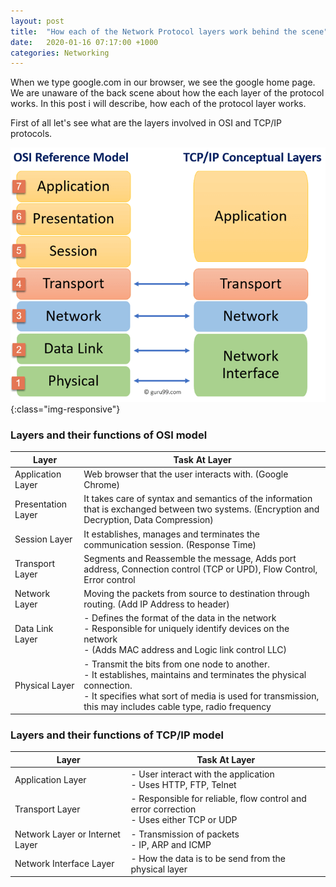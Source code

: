 ```yaml
---
layout: post
title:  "How each of the Network Protocol layers work behind the scene"
date:   2020-01-16 07:17:00 +1000
categories: Networking
---
```

When we type google.com in our browser, we see the google home page. We are unaware of the back scene about how the each layer of the protocol works. In this post i will describe, how each of the protocol layer works.

First of all let's see what are the layers involved in OSI and TCP/IP protocols.

![TCP/IP and OSI Layers](/assets/post-images/2020/tcpip_vs_osi_layer.png){:class="img-responsive"}

### Layers and their functions of OSI model

| Layer              	| Task At Layer                                                                                                                                                                                                                     	|
|--------------------	|-----------------------------------------------------------------------------------------------------------------------------------------------------------------------------------------------------------------------------------	|
| Application Layer  	| Web browser that the user interacts with. (Google Chrome)                                                                                                                                                                         	|
| Presentation Layer 	| It takes care of syntax and semantics of the information that is exchanged between two systems. (Encryption and Decryption, Data Compression)                                                                                     	|
| Session Layer      	| It establishes, manages and terminates the communication session. (Response Time)                                                                                                                                                 	|
| Transport Layer    	| Segments and Reassemble the message, Adds port address, Connection control (TCP or UPD), Flow Control, Error control                                                                                                              	|
| Network Layer      	| Moving the packets from source to destination through routing. (Add IP Address to header)                                                                                                                                         	|
| Data Link Layer    	| - Defines the format of the data in the network<br>- Responsible for uniquely identify devices on the network<br>- (Adds MAC address and Logic link control LLC)                                                                  	|
| Physical Layer     	| - Transmit the bits from one node to another.<br>- It establishes, maintains and terminates the physical connection.<br>- It specifies what sort of media is used for transmission, this may includes cable type, radio frequency 	|



### Layers and their functions of TCP/IP model

| Layer                           	| Task At Layer                                                                             	|
|---------------------------------	|-------------------------------------------------------------------------------------------	|
| Application Layer               	| - User interact with the application<br>- Uses HTTP, FTP, Telnet                          	|
| Transport Layer                 	| - Responsible for reliable, flow control and error correction<br>- Uses either TCP or UDP 	|
| Network Layer or Internet Layer 	| - Transmission of packets<br>- IP, ARP and ICMP                                           	|
| Network Interface Layer         	| - How the data is to be send from the physical layer                                      	|
